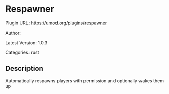 # Respawner

Plugin URL: https://umod.org/plugins/respawner

Author: 

Latest Version: 1.0.3

Categories: rust

## Description

Automatically respawns players with permission and optionally wakes them up
